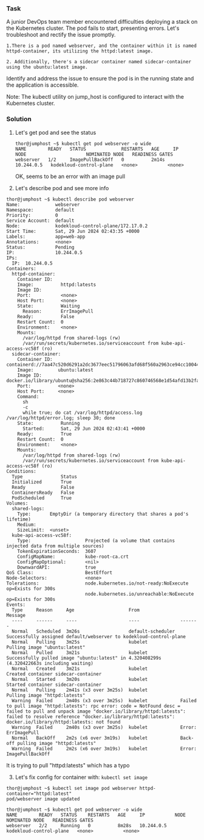 ### Task
A junior DevOps team member encountered difficulties deploying a stack on the Kubernetes cluster. The pod fails to start, presenting errors. Let's troubleshoot and rectify the issue promptly.

    1.There is a pod named webserver, and the container within it is named httpd-container, its utilizing the httpd:latest image.

    2. Additionally, there's a sidecar container named sidecar-container using the ubuntu:latest image.

Identify and address the issue to ensure the pod is in the running state and the application is accessible.

Note: The kubectl utility on jump_host is configured to interact with the Kubernetes cluster.

### Solution
1. Let's get pod and see the status
   ```
   thor@jumphost ~$ kubectl get pod webserver -o wide
   NAME        READY   STATUS             RESTARTS   AGE     IP           NODE                      NOMINATED NODE   READINESS GATES
   webserver   1/2     ImagePullBackOff   0          2m14s   10.244.0.5   kodekloud-control-plane   <none>           <none>
   ```
   OK, seems to be an error with an image pull

2. Let's describe pod and see more info
  ```
  thor@jumphost ~$ kubectl describe pod webserver
  Name:             webserver
  Namespace:        default
  Priority:         0
  Service Account:  default
  Node:             kodekloud-control-plane/172.17.0.2
  Start Time:       Sat, 29 Jun 2024 02:43:35 +0000
  Labels:           app=web-app
  Annotations:      <none>
  Status:           Pending
  IP:               10.244.0.5
  IPs:
    IP:  10.244.0.5
  Containers:
    httpd-container:
      Container ID:   
      Image:          httpd:latests
      Image ID:       
      Port:           <none>
      Host Port:      <none>
      State:          Waiting
        Reason:       ErrImagePull
      Ready:          False
      Restart Count:  0
      Environment:    <none>
      Mounts:
        /var/log/httpd from shared-logs (rw)
        /var/run/secrets/kubernetes.io/serviceaccount from kube-api-access-vc58f (ro)
    sidecar-container:
      Container ID:  containerd://7aa47c520d6291a2dc3677eec51796063afd68f560a2963ce94cc10044199e4e
      Image:         ubuntu:latest
      Image ID:      docker.io/library/ubuntu@sha256:2e863c44b718727c860746568e1d54afd13b2fa71b160f5cd9058fc436217b30
      Port:          <none>
      Host Port:     <none>
      Command:
        sh
        -c
        while true; do cat /var/log/httpd/access.log /var/log/httpd/error.log; sleep 30; done
      State:          Running
        Started:      Sat, 29 Jun 2024 02:43:41 +0000
      Ready:          True
      Restart Count:  0
      Environment:    <none>
      Mounts:
        /var/log/httpd from shared-logs (rw)
        /var/run/secrets/kubernetes.io/serviceaccount from kube-api-access-vc58f (ro)
  Conditions:
    Type              Status
    Initialized       True 
    Ready             False 
    ContainersReady   False 
    PodScheduled      True 
  Volumes:
    shared-logs:
      Type:       EmptyDir (a temporary directory that shares a pod's lifetime)
      Medium:     
      SizeLimit:  <unset>
    kube-api-access-vc58f:
      Type:                    Projected (a volume that contains injected data from multiple sources)
      TokenExpirationSeconds:  3607
      ConfigMapName:           kube-root-ca.crt
      ConfigMapOptional:       <nil>
      DownwardAPI:             true
  QoS Class:                   BestEffort
  Node-Selectors:              <none>
  Tolerations:                 node.kubernetes.io/not-ready:NoExecute op=Exists for 300s
                               node.kubernetes.io/unreachable:NoExecute op=Exists for 300s
  Events:
    Type     Reason     Age                    From               Message
    ----     ------     ----                   ----               -------
    Normal   Scheduled  3m26s                  default-scheduler  Successfully assigned default/webserver to kodekloud-control-plane
    Normal   Pulling    3m25s                  kubelet            Pulling image "ubuntu:latest"
    Normal   Pulled     3m21s                  kubelet            Successfully pulled image "ubuntu:latest" in 4.320408299s (4.320422663s including waiting)
    Normal   Created    3m21s                  kubelet            Created container sidecar-container
    Normal   Started    3m20s                  kubelet            Started container sidecar-container
    Normal   Pulling    2m41s (x3 over 3m25s)  kubelet            Pulling image "httpd:latests"
    Warning  Failed     2m40s (x3 over 3m25s)  kubelet            Failed to pull image "httpd:latests": rpc error: code = NotFound desc = failed to pull and unpack image "docker.io/library/httpd:latests": failed to resolve reference "docker.io/library/httpd:latests": docker.io/library/httpd:latests: not found
    Warning  Failed     2m40s (x3 over 3m25s)  kubelet            Error: ErrImagePull
    Normal   BackOff    2m2s (x6 over 3m19s)   kubelet            Back-off pulling image "httpd:latests"
    Warning  Failed     2m2s (x6 over 3m19s)   kubelet            Error: ImagePullBackOff
  ```
  It is trying to pull "httpd:latests" which has a typo
  
3. Let's fix config for container with:  ```kubectl set image```
  ```
  thor@jumphost ~$ kubectl set image pod webserver httpd-container="httpd:latest"
  pod/webserver image updated
  
  thor@jumphost ~$ kubectl get pod webserver -o wide
  NAME        READY   STATUS    RESTARTS   AGE     IP           NODE                      NOMINATED NODE   READINESS GATES
  webserver   2/2     Running   0          8m28s   10.244.0.5   kodekloud-control-plane   <none>           <none>
  ```
